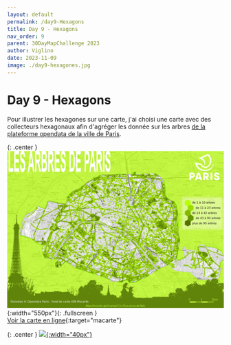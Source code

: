 ```yaml
---
layout: default
permalink: /day9-Hexagons
title: Day 9 - Hexagons
nav_order: 9
parent: 30DayMapChallenge 2023
author: Viglino
date: 2023-11-09
image: ./day9-hexagones.jpg
---
```

# Day 9 - Hexagons

Pour illustrer les hexagones sur une carte, j'ai choisi une carte avec des collecteurs hexagonaux afin d'agréger les donnée sur les arbres [de la plateforme opendata de la ville de Paris](https://opendata.paris.fr/explore/dataset/les-arbres).

{: .center }
![](./day9-hexagones.jpg){:width="550px"}{: .fullscreen }    
[Voir la carte en ligne](https://macarte.ign.fr/carte/e7CmcF/Les-arbres-de-Paris){:target="macarte"}

{: .center }
[![](https://upload.wikimedia.org/wikipedia/commons/5/5a/X_icon_2.svg){:width="40px"}](https://twitter.com/jmviglino/status/1722531070229270920)
